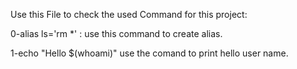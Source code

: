 Use this File to check the used Command for this project:

0-alias ls='rm *' :
use this command to create alias.

1-echo "Hello $(whoami)"
use the comand to print hello user name.
